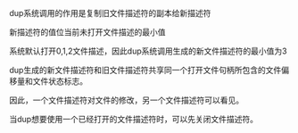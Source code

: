 dup系统调用的作用是复制旧文件描述符的副本给新描述符

新描述符的值位当前未打开文件描述的最小值

系统默认打开0,1,2文件描述，因此dup系统调用生成的新文件描述符的最小值为3

dup生成的新文件描述符和旧文件描述符共享同一个打开文件句柄所包含的文件偏移量和文件状态标志。

因此，一个文件描述符对文件的修改，另一个文件描述符可以看见。

当dup想要使用一个已经打开的文件描述符时，可以先关闭文件描述符。